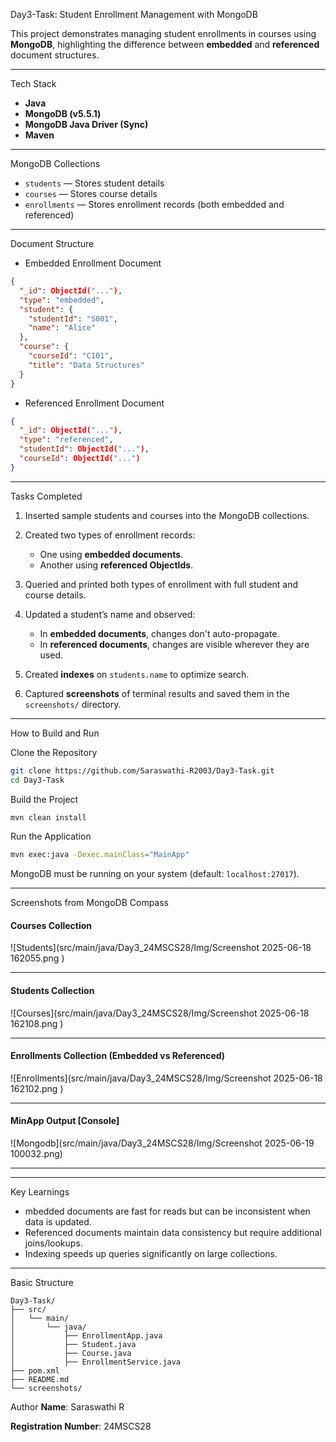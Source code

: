 Day3-Task: Student Enrollment Management with MongoDB

This project demonstrates managing student enrollments in courses using **MongoDB**, highlighting the difference between **embedded** and **referenced** document structures.

---

Tech Stack

* **Java**
* **MongoDB (v5.5.1)**
* **MongoDB Java Driver (Sync)**
* **Maven**

---

MongoDB Collections

* `students` — Stores student details
* `courses` — Stores course details
* `enrollments` — Stores enrollment records (both embedded and referenced)

---

Document Structure

* Embedded Enrollment Document

```json
{
  "_id": ObjectId("..."),
  "type": "embedded",
  "student": {
    "studentId": "S001",
    "name": "Alice"
  },
  "course": {
    "courseId": "C101",
    "title": "Data Structures"
  }
}
```

* Referenced Enrollment Document

```json
{
  "_id": ObjectId("..."),
  "type": "referenced",
  "studentId": ObjectId("..."),
  "courseId": ObjectId("...")
}
```

---

Tasks Completed

1. Inserted sample students and courses into the MongoDB collections.
2. Created two types of enrollment records:

   * One using **embedded documents**.
   * Another using **referenced ObjectIds**.
3. Queried and printed both types of enrollment with full student and course details.
4. Updated a student’s name and observed:

   * In **embedded documents**, changes don't auto-propagate.
   * In **referenced documents**, changes are visible wherever they are used.
5. Created **indexes** on `students.name` to optimize search.
6. Captured **screenshots** of terminal results and saved them in the `screenshots/` directory.

---

 How to Build and Run

 Clone the Repository

```bash
git clone https://github.com/Saraswathi-R2003/Day3-Task.git
cd Day3-Task
```

Build the Project

```bash
mvn clean install
```

Run the Application


```bash
mvn exec:java -Dexec.mainClass="MainApp"
```

MongoDB must be running on your system (default: `localhost:27017`).

---


Screenshots from MongoDB Compass

#### Courses Collection


![Students](src/main/java/Day3_24MSCS28/Img/Screenshot 2025-06-18 162055.png
)

---

#### Students Collection

![Courses](src/main/java/Day3_24MSCS28/Img/Screenshot 2025-06-18 162108.png
)

---

#### Enrollments Collection (Embedded vs Referenced)


![Enrollments](src/main/java/Day3_24MSCS28/Img/Screenshot 2025-06-18 162102.png
)

---

#### MinApp Output [Console]


![Mongodb](src/main/java/Day3_24MSCS28/Img/Screenshot 2025-06-19 100032.png)
 
---

---

Key Learnings

* mbedded documents are fast for reads but can be inconsistent when data is updated.
* Referenced documents  maintain data consistency but require additional joins/lookups.
* Indexing speeds up queries significantly on large collections.

---

Basic Structure

```
Day3-Task/
├── src/
│   └── main/
│       └── java/
│           ├── EnrollmentApp.java
│           ├── Student.java
│           ├── Course.java
│           ├── EnrollmentService.java
├── pom.xml
├── README.md
└── screenshots/
```

Author
**Name**: Saraswathi R

**Registration Number**: 24MSCS28


